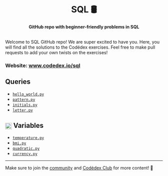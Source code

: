 <div align="center">
  <br>
  <h1>SQL 🛢️</h1>
  <strong>GitHub repo with beginner-friendly problems in SQL</strong>
</div>
<br>

Welcome to SQL GitHub repo! We are super excited to have you. Here, you will find all the solutions to the Codédex exercises. Feel free to make pull requests to add your own twists on the exercises!

### Website: www.codedex.io/sql

<!-- ## <img src="https://raw.githubusercontent.com/codedex-io/python-101/main/assets/badge_earth.png" height="20" style="vertical-align: middle"> Queries -->

## Queries

- [`hello_world.py`](https://github.com/codedex-io/python-101/blob/main/1-hello-world/02_hello_world.py)
- [`pattern.py`](https://github.com/codedex-io/python-101/blob/main/1-hello-world/03_pattern.py)
- [`initials.py`](https://github.com/codedex-io/python-101/blob/main/1-hello-world/04_initials.py)
- [`letter.py`](https://github.com/codedex-io/python-101/blob/main/1-hello-world/05_letter.py)

## <img src="https://raw.githubusercontent.com/codedex-io/python-101/main/assets/badge_equal.png" height="21" style="vertical-align: middle"> Variables

- [`temperature.py`](https://github.com/codedex-io/python-101/blob/main/2-variables/07_temperature.py)
- [`bmi.py`](https://github.com/codedex-io/python-101/blob/main/2-variables/08_bmi.py)
- [`quadratic.py`](https://github.com/codedex-io/python-101/blob/main/2-variables/09_quadratic.py)
- [`currency.py`](https://github.com/codedex-io/python-101/blob/main/2-variables/10_currency.py)

---

Make sure to join the [community](https://www.codedex.io/community) and [Codédex Club](https://www.codedex.io/pricing) for more content! 💖

